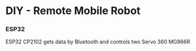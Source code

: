 # DIY - Remote Mobile Robot
### ESP32

ESP32 CP2102 gets data by Bluetooth and controls two Servo 360 MG966R 